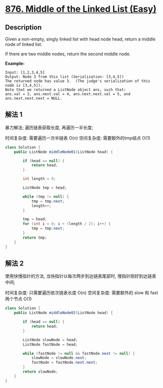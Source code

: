 # [876. Middle of the Linked List (Easy)](https://leetcode.com/problems/middle-of-the-linked-list/)

## Description


Given a non-empty, singly linked list with head node head, return a middle node of linked list.

If there are two middle nodes, return the second middle node.

**Example:**

```
Input: [1,2,3,4,5]
Output: Node 3 from this list (Serialization: [3,4,5])
The returned node has value 3.  (The judge's serialization of this node is [3,4,5]).
Note that we returned a ListNode object ans, such that:
ans.val = 3, ans.next.val = 4, ans.next.next.val = 5, and ans.next.next.next = NULL.
```


## 解法 1

暴力解法; 遍历链表获取长度, 再遍历一半长度;

时间复杂度: 需要遍历一次半链表 O(n)
空间复杂度: 需要额外的tmp结点 O(1)
```java
class Solution {
    public ListNode middleNode01(ListNode head) {

        if (head == null) {
            return head;
        }

        int length = 0;

        ListNode tmp = head;

        while (tmp != null) {
            tmp = tmp.next;
            length++;
        }

        tmp = head;
        for (int i = 0; i < (length / 2); i++) {
            tmp = tmp.next;
        }
        return tmp;
    }
}


```

## 解法 2

使用快慢指针的方法, 当快指针以每次两步到达链表尾部时, 慢指针刚好到达链表中间;

时间复杂度: 只需要遍历依次链表长度 O(n)
空间复杂度: 需要额外的 slow 和 fast 两个节点 O(1)
```java
class Solution {
    public ListNode middleNode02(ListNode head) {

        if (head == null) {
            return head;
        }

        ListNode slowNode = head;
        ListNode fastNode = head;

        while (fastNode != null && fastNode.next != null) {
            slowNode = slowNode.next;
            fastNode = fastNode.next.next;
        }
        return slowNode;
    }
}
```
